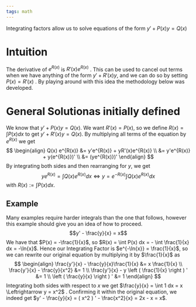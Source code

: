```yaml
---
tags: math
---
```


Integrating factors allow us to solve equations of the form $y' + P(x)y = Q(x)$

# Intuition
The derivative of $e^{R(x)}$ is $R'(x) e^{R(x)}$ . This can be used to cancel out terms when we have anything of the form $y' + R'(x)y$, and we can do so by setting $P(x) = R'(x)$ . By playing around with this idea the methodology below was developed.

# General Solutionas initially defined
We know that $y' + P(x)y = Q(x)$. We want $R'(x) = P(x)$, so we define $R(x) = \int P(x) dx$ to get $y' + R'(x)y = Q(x)$. By multiplying all terms of the equation by $e^{R(x)}$ we get
$$
\begin{align}
Q(x) e^{R(x)} &= y'e^{R(x)} + yR'(x)e^{R(x)} \\
&= y'e^{R(x)} + y(e^{R(x)})' \\
&= (ye^{R(x)})'
\end{align}
$$
By integrating both sides and then rearranging for $y$, we get $$ye^{R(x)} = \int Q(x) e^{R(x)} dx \Leftrightarrow y = e^{-R(x)} \int Q(x) e^{R(x)}dx$$with $R(x) := \int P(x) dx$.

## Example
Many examples require harder integrals than the one that follows, however this example should give you an idea of how to proceed. $$y' - \frac{y}{x} = x$$
We have that $P(x) = -\frac{1}{x}$, so $R(x) = \int P(x) dx = - \int \frac{1}{x} dx = -\ln{x}$. Hence our Integrating Factor is $e^{-\ln{x}} = \frac{1}{x}$, so we can rewrite our original equation by multiplying it by $\frac{1}{x}$ as
$$
\begin{align}
\frac{y'}{x} - \frac{y}{x}\frac{1}{x} &= x \frac{1}{x} \\
\frac{y'}{x} - \frac{y}{x^2} &= 1 \\
\frac{y'}{x} - y \left ( \frac{1}{x} \right ) ' &= 1 \\
\left ( \frac{y}{x} \right ) ' &= 1
\end{align}
$$
Integrating both sides with respect to $x$ we get $\frac{y}{x} = \int 1 dx = x \Leftrightarrow y = x^2$ . Confirming it within the original equation, we indeed get $y' - \frac{y}{x} = ( x^2 ) ' - \frac{x^2}{x} = 2x - x = x$.